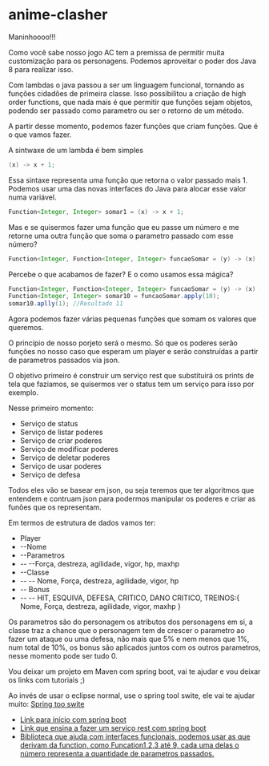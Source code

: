 # anime-clasher

Maninhoooo!!!

Como você sabe nosso jogo AC tem a premissa de permitir muita customização para os personagens. Podemos aproveitar o poder dos Java 8 para realizar isso.

Com lambdas o java passou a ser um linguagem funcional, tornando as funções cidadões de primeira classe. Isso possibilitou a criação de high order functions, que nada mais é que permitir que funções sejam objetos, podendo ser passado como parametro ou ser o retorno de um método.

A partir desse momento, podemos fazer funções que criam funções. Que é o que vamos fazer.

A sintwaxe de um lambda é bem simples

```java
(x) -> x + 1;
```

Essa sintaxe representa uma função que retorna o valor passado mais 1. Podemos usar uma das novas interfaces do Java para alocar esse valor numa variável.

```java
Function<Integer, Integer> somar1 = (x) -> x + 1;
```

Mas e se quisermos fazer uma função que eu passe um número e me retorne uma outra função que soma o parametro passado com esse número?

```java
Function<Integer, Function<Integer, Integer> funcaoSomar = (y) -> (x) -> x + y;
```

Percebe o que acabamos de fazer? E o como usamos essa mágica?


```java
Function<Integer, Function<Integer, Integer> funcaoSomar = (y) -> (x) -> x + y;
Function<Integer, Integer> somar10 = funcaoSomar.apply(10);
somar10.aplly(1); //Resultado 11
```

Agora podemos fazer várias pequenas funções que somam os valores que queremos.

O princípio de nosso porjeto será o mesmo. Só que os poderes serão funções no nosso caso que esperam um player e serão construídas a partir de parametros passados via json.

O objetivo primeiro é construir um serviço rest que substituirá os prints de tela que faziamos, se quisermos ver o status tem um serviço para isso por exemplo.

Nesse primeiro momento:

* Serviço de status
* Serviço de listar poderes
* Serviço de criar poderes
* Serviço de modificar poderes
* Serviço de deletar poderes
* Serviço de usar poderes
* Serviço de defesa

Todos eles vão se basear em json, ou seja teremos que ter algoritmos que entendem e contruam json para podermos manipular os poderes e criar as funões que os representam.

Em termos de estrutura de dados vamos ter:
* Player
* --Nome
* --Parametros
* -- --Força, destreza, agilidade, vigor, hp, maxhp
* --Classe
* -- -- Nome, Força, destreza, agilidade, vigor, hp
* -- Bonus
* -- -- HIT, ESQUIVA, DEFESA, CRITICO, DANO CRITICO, TREINOS:{ Nome, Força, destreza, agilidade, vigor, maxhp }

Os parametros são do personagem os atributos dos personagens em si, a classe traz a chance que o personagem tem de crescer o parametro ao fazer um ataque ou uma defesa, não mais que 5% e nem menos que 1%, num total de 10%, os bonus são aplicados juntos com os outros parametros, nesse momento pode ser tudo 0.

Vou deixar um projeto em Maven com spring boot, vai te ajudar e vou deixar os links com tutoriais ;)

Ao invés de usar o eclipse normal, use o spring tool swite, ele vai te ajudar muito:
[Spring too swite](https://spring.io/tools)

* [Link para início com spring boot](https://projects.spring.io/spring-boot/)
* [Link que ensina a fazer um serviço rest com spring boot](https://spring.io/guides/gs/rest-service/)
* [Biblioteca que ajuda com interfaces funcionais, podemos usar as que derivam da function, como Funcation1,2,3 até 9, cada uma delas o número representa a quantidade de parametros passados.](http://www.javaslang.io/javaslang-docs/)
